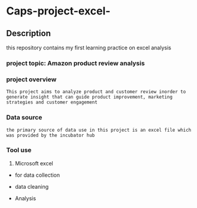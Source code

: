 # Caps-project-excel-
## Description 
this repository contains my first learning practice on excel analysis 

### project topic: Amazon product review analysis 

### project overview 
    This project aims to analyze product and customer review inorder to generate insight that can guide product improvement, marketing strategies and customer engagement 
    
### Data source 
    the primary source of data use in this project is an excel file which was provided by the incubator hub
    
### Tool use
1. Microsoft excel 
 
 - for data collection 
 
 - data cleaning 
 
 - Analysis
 
    
